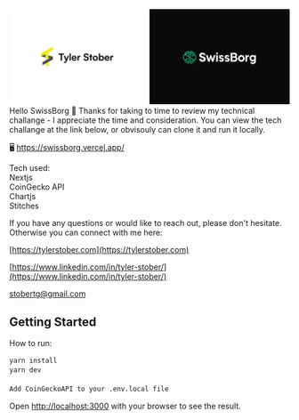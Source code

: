 <img src="./public/global/readme-img.webp" alt="Tyler Stober" />
<br/>
Hello SwissBorg 👋 Thanks for taking to time to review my technical challange - I appreciate the time and consideration. You can view the tech challange at the link below, or obvisouly can clone it and run it locally.

🖥 https://swissborg.vercel.app/

Tech used:
<br/>Nextjs
<br/>CoinGecko API
<br/>Chartjs
<br/>Stitches

If you have any questions or would like to reach out, please don't hesitate. Otherwise you can connect with me here:

[https://tylerstober.com](https://tylerstober.com)

[https://www.linkedin.com/in/tyler-stober/](https://www.linkedin.com/in/tyler-stober/)

stobertg@gmail.com

## Getting Started

How to run:

```bash
yarn install
yarn dev

Add CoinGeckoAPI to your .env.local file
```

Open [http://localhost:3000](http://localhost:3000) with your browser to see the result.





